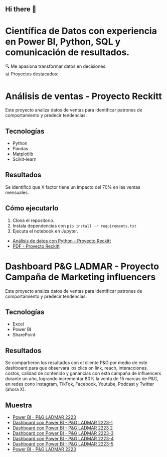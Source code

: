 ## Hi there 👋
# Científica de Datos con experiencia en Power BI, Python, SQL y comunicación de resultados.  
🔍 Me apasiona transformar datos en decisiones.  
📊 Proyectos destacados:

# Análisis de ventas - Proyecto Reckitt

Este proyecto analiza datos de ventas para identificar patrones de comportamiento y predecir tendencias.

## Tecnologías
- Python
- Pandas
- Matplotlib
- Scikit-learn

## Resultados
Se identificó que X factor tiene un impacto del 70% en las ventas mensuales.

## Cómo ejecutarlo
1. Clona el repositorio.
2. Instala dependencias con `pip install -r requirements.txt`
3. Ejecuta el notebook en Jupyter.

- [Análisis de datos con Python - Proyecto Reckitt](https://github.com/databimx/EBAC/blob/3bd8b6ceede072a7d6aa912073262ead2ed6fa6e/E1_DafneRam%C3%ADrez.ipynb)
- [PDF - Proyecto Reckitt](https://www.canva.com/design/DAGorpp8AP4/AHaj1MGLjKQzSa_sjU4siw/edit)

# Dashboard P&G LADMAR - Proyecto Campaña de Marketing influencers

Este proyecto analiza datos de ventas para identificar patrones de comportamiento y predecir tendencias.

## Tecnologías
- Excel
- Power BI
- SharePoint

## Resultados
Se compartieron los resultados con el cliente P&G por medio de este dashboard para que observara los clics on link, reach, interacciones, costos, calidad de contenido y ganancias con está campaña de influencers durante un año, logrando incrementar 80% la venta de 15 marcas de P&G, en redes cono Instagram, TikTok, Facebook, Youtube, Podcast y Twitter (ahora X).

## Muestra
- [Power BI - P&G LADMAR 2223](https://github.com/databimx/Proyectos/blob/34ee7281bf4b57b8321fd8ac2b72bb226e35c08c/P%26G_V5_numero%201.pbix)
- [Dashboard con Power BI - P&G LADMAR 2223-1](https://github.com/databimx/Proyectos/blob/d37fcb090275cb51055b3db38259f6250ddc7116/pgladmar_2223_1.png)
- [Dashboard con Power BI - P&G LADMAR 2223 2](https://github.com/databimx/Proyectos/blob/d37fcb090275cb51055b3db38259f6250ddc7116/pgladmar_2223_2.png)
- [Dashboard con Power BI - P&G LADMAR 2223-3](https://github.com/databimx/Proyectos/blob/d37fcb090275cb51055b3db38259f6250ddc7116/pgladmar_2223_3.png)
- [Dashboard con Power BI - P&G LADMAR 2223-4](https://github.com/databimx/Proyectos/blob/d37fcb090275cb51055b3db38259f6250ddc7116/pgladmar_2223_4.png)
- [Dashboard con Power BI - P&G LADMAR 2223-5](https://github.com/databimx/Proyectos/blob/d37fcb090275cb51055b3db38259f6250ddc7116/pgladmar_2223_5.png)
- [Power BI - P&G LADMAR 2223](https://github.com/databimx/Proyectos/blob/34ee7281bf4b57b8321fd8ac2b72bb226e35c08c/P%26G_V5_numero%201.pbix)






<!--
**databimx/databimx** is a ✨ _special_ ✨ repository because its `README.md` (this file) appears on your GitHub profile.

Here are some ideas to get you started:

- 🔭 I’m currently working on ...
- 🌱 I’m currently learning ...
- 👯 I’m looking to collaborate on ...
- 🤔 I’m looking for help with ...
- 💬 Ask me about ...
- 📫 How to reach me: ...
- 😄 Pronouns: ...
- ⚡ Fun fact: ...
-->
